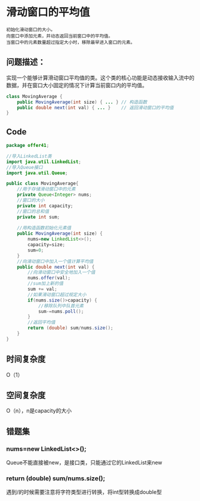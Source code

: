 # 滑动窗口的平均值
    初始化滑动窗口的大小。   
    向窗口中添加元素，并动态返回当前窗口中的平均值。  
    当窗口中的元素数量超过指定大小时，移除最早进入窗口的元素。  
## 问题描述：
实现一个能够计算滑动窗口平均值的类。这个类的核心功能是动态接收输入流中的数据，并在窗口大小固定的情况下计算当前窗口内的平均值。
```java
class MovingAverage {
    public MovingAverage(int size) { ... } // 构造函数
    public double next(int val) { ... }    // 返回滑动窗口的平均值
}
```
## Code
```java
package offer41; 

//导入LinkedList类
import java.util.LinkedList;
//导入Queue接口
import java.util.Queue;

public class MovingAverage{
	//用于存储滑动窗口中的元素
	private Queue<Integer> nums;
	//窗口的大小
	private int capacity;
	//窗口的总和值
	private int sum;
	
	//用构造函数初始化元素值
	public MovingAverage(int size) {
		nums=new LinkedList<>();
		capacity=size;
		sum=0;
	}
	//向滑动窗口中加入一个值计算平均值
	public double next(int val) {
		//向滑动窗口中安全地加入一个值
		nums.offer(val);
		//sum加上新的值
		sum += val;
		//如果滑动窗口超过规定大小
		if(nums.size()>capacity) {
			//移除队列中队首元素
			sum-=nums.poll();
		}
		//返回平均值
		return (double) sum/nums.size();
	}
}
```
## 时间复杂度
O（1）
## 空间复杂度
O（n），n是capacity的大小
## 错题集
### nums=new LinkedList<>();
Queue不能直接被new，是接口类，只能通过它的LinkedList来new
### return (double) sum/nums.size();
遇到/的时候需要注意将字符类型进行转换，将int型转换成double型




